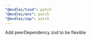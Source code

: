```yaml
---
"@mvdlei/tzod": patch
"@mvdlei/env": patch
"@mvdlei/zap": patch
---
```


Add peerDependency zod to be flexible
